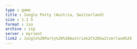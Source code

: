 ```yaml
---
type : game
title : Jungle Party (Austria, Switzerland)
size : 1.1 G
format : iso
archive : zip
server : myrient
link2 : Jungle%20Party%20%28Austria%2C%20Switzerland%29
---
```

